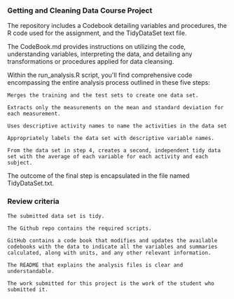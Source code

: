 
### Getting and Cleaning Data Course Project

The repository includes a Codebook detailing variables and procedures, the R code used for the assignment, and the TidyDataSet text file.

The CodeBook.md provides instructions on utilizing the code, understanding variables, interpreting the data, and detailing any transformations or procedures applied for data cleansing.

Within the run_analysis.R script, you'll find comprehensive code encompassing the entire analysis process outlined in these five steps:

    Merges the training and the test sets to create one data set.
    
    Extracts only the measurements on the mean and standard deviation for each measurement.
    
    Uses descriptive activity names to name the activities in the data set
    
    Appropriately labels the data set with descriptive variable names.
    
    From the data set in step 4, creates a second, independent tidy data set with the average of each variable for each activity and each subject.
    
The outcome of the final step is encapsulated in the file named TidyDataSet.txt.


### Review criteria

    The submitted data set is tidy.

    The Github repo contains the required scripts.

    GitHub contains a code book that modifies and updates the available codebooks with the data to indicate all the variables and summaries calculated, along with units, and any other relevant information.

    The README that explains the analysis files is clear and understandable.

    The work submitted for this project is the work of the student who submitted it.


